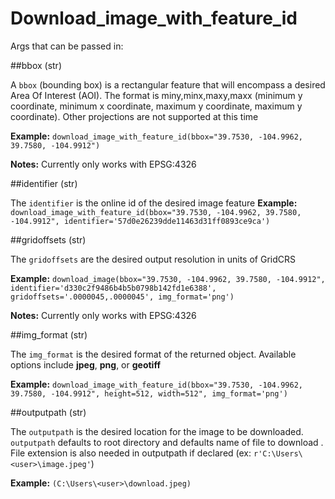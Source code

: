 **Download_image_with_feature_id**
==================

Args that can be passed in:

##bbox (str)

  A ``bbox`` (bounding box) is a rectangular feature that will encompass a desired Area Of Interest (AOI).
  The format is miny,minx,maxy,maxx (minimum y coordinate, minimum x coordinate, maximum y coordinate, maximum y coordinate). Other projections are not supported at this time

   **Example:**
     ``download_image_with_feature_id(bbox="39.7530, -104.9962, 39.7580, -104.9912")``
	 
**Notes:**
     Currently only works with EPSG:4326

##identifier (str)

  The ``identifier`` is the online id of the desired image feature
   **Example:**
     ``download_image_with_feature_id(bbox="39.7530, -104.9962, 39.7580, -104.9912", identifier='57d0e26239dde11463d31ff0893ce9ca')``
	 
##gridoffsets (str)

  The ``gridoffsets`` are the desired output resolution in units of GridCRS

   **Example:**
     ``download_image(bbox="39.7530, -104.9962, 39.7580, -104.9912", identifier='d330c2f9486b4b5b0798b142fd1e6388', gridoffsets='.0000045,.0000045', img_format='png')``

   **Notes:**
     Currently only works with EPSG:4326

##img_format (str)

  The ``img_format`` is the desired format of the returned object. Available options include **jpeg**, **png**, or **geotiff**

   **Example:**
     ``download_image_with_feature_id(bbox="39.7530, -104.9962, 39.7580, -104.9912", height=512, width=512", img_format='png')``

##outputpath (str)
 
 The ``outputpath`` is the desired location for the image to be downloaded. ``outputpath`` defaults to root directory and defaults name of file to download . File extension is also needed in outputpath if declared (ex: ``r'C:\Users\<user>\image.jpeg'``)
	
   **Example:**
		``(C:\Users\<user>\download.jpeg)``



